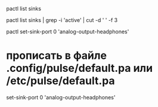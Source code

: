 
pactl list sinks

pactl list sinks | grep -i 'active' | cut -d ' ' -f 3

pactl set-sink-port 0 'analog-output-headphones'


# прописать в файле .config/pulse/default.pa или /etc/pulse/default.pa
set-sink-port 0 'analog-output-headphones'
